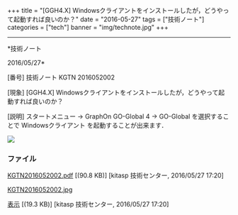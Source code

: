 ﻿+++
title = "[GGH4.X] Windowsクライアントをインストールしたが，どうやって起動すれば良いのか？"
date = "2016-05-27"
tags = ["技術ノート"]
categories = ["tech"]
banner = "img/technote.jpg"
+++

-----------------------------------------------------------------------------------------------------------------------------

*技術ノート

2016/05/27*


[番号]
技術ノート KGTN 2016052002

[現象]
[GGH4.X]
Windowsクライアントをインストールしたが，どうやって起動すれば良いのか？

[説明]
スタートメニュー → GraphOn GO-Global 4 → GO-Global を選択することで
Windowsクライアント を起動することが出来ます．

![](http://techreport.kitasp.net/attachments/download/2619/KGTN2016052002.jpg)


### ファイル

 
 


[KGTN2016052002.pdf](http://techreport.kitasp.net/attachments/download/2618/KGTN2016052002.pdf)
 [(90.8 KB)] [kitasp 技術センター, 2016/05/27
17:20]

[KGTN2016052002.jpg](http://techreport.kitasp.net/attachments/download/2619/KGTN2016052002.jpg)

[表示](http://techreport.kitasp.net/attachments/2619/KGTN2016052002.jpg "表示")
 [(19.3 KB)] [kitasp 技術センター, 2016/05/27
17:20]


 


 

